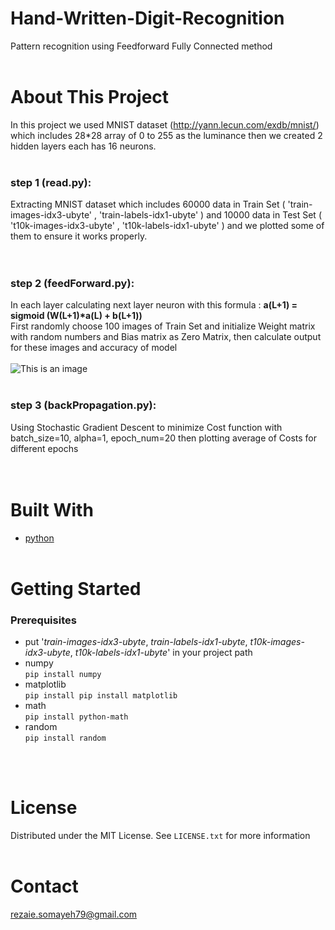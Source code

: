 # Hand-Written-Digit-Recognition
Pattern recognition using Feedforward Fully Connected method
<br /><br />

# About This Project
In this project we used MNIST dataset (http://yann.lecun.com/exdb/mnist/) which includes 28*28 array of 0 to 255 as the luminance then we created 2 hidden layers each has 16 neurons.<br /><br />

### step 1 (read.py):<br />
Extracting MNIST dataset which includes 60000 data in Train Set ( 'train-images-idx3-ubyte' , 'train-labels-idx1-ubyte' ) and 10000 data in Test Set ( 't10k-images-idx3-ubyte' , 't10k-labels-idx1-ubyte' ) and we plotted some of them to ensure it works properly.<br /><br /><br />

### step 2 (feedForward.py):<br />
In each layer calculating next layer neuron with this formula : __a(L+1) = sigmoid (W(L+1)*a(L) + b(L+1))__ <br />
First randomly choose 100 images of Train Set and initialize Weight matrix with random numbers and Bias matrix as Zero Matrix, then calculate output for these images and accuracy of model<br /><br />
![This is an image](https://s4.uupload.ir/files/screenshot_from_2021-12-17_12-27-51_qwdg.png)<br /><br />

### step 3 (backPropagation.py):<br />
Using Stochastic Gradient Descent to minimize Cost function with batch_size=10, alpha=1, epoch_num=20 then plotting average of Costs for different epochs<br /><br /><br />

# Built With
- [python](https://www.python.org/) <br /><br />

# Getting Started
### Prerequisites
- put '_train-images-idx3-ubyte_, _train-labels-idx1-ubyte_, _t10k-images-idx3-ubyte_, _t10k-labels-idx1-ubyte_' in your project path
- numpy <br />
    `pip install numpy`
- matplotlib <br />
    `pip install pip install matplotlib`
- math <br />
    `pip install python-math`
- random <br />
    `pip install random`
    
<br /><br />
# License
Distributed under the MIT License. See `LICENSE.txt` for more information
<br /><br />

# Contact
rezaie.somayeh79@gmail.com
